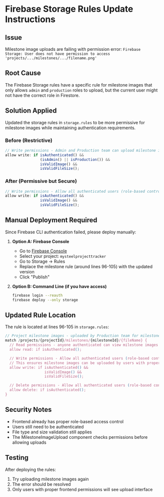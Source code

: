 # Firebase Storage Rules Update Instructions

## Issue
Milestone image uploads are failing with permission error: 
`Firebase Storage: User does not have permission to access 'projects/.../milestones/.../filename.png'`

## Root Cause
The Firebase Storage rules have a specific rule for milestone images that only allows `admin` and `production` roles to upload, but the current user might not have the correct role in Firestore.

## Solution Applied
Updated the storage rules in `storage.rules` to be more permissive for milestone images while maintaining authentication requirements.

### Before (Restrictive)
```javascript
// Write permissions - Admin and Production team can upload milestone images
allow write: if isAuthenticated() &&
                (isAdmin() || isProduction()) &&
                isValidImage() &&
                isValidFileSize();
```

### After (Permissive but Secure)
```javascript
// Write permissions - Allow all authenticated users (role-based control handled in frontend)
allow write: if isAuthenticated() &&
                isValidImage() &&
                isValidFileSize();
```

## Manual Deployment Required

Since Firebase CLI authentication failed, please deploy manually:

1. **Option A: Firebase Console**
   - Go to [Firebase Console](https://console.firebase.google.com)
   - Select your project: `mysteelprojecttracker`
   - Go to Storage → Rules
   - Replace the milestone rule (around lines 96-105) with the updated version
   - Click "Publish"

2. **Option B: Command Line (if you have access)**
   ```bash
   firebase login --reauth
   firebase deploy --only storage
   ```

## Updated Rule Location
The rule is located at lines 96-105 in `storage.rules`:

```javascript
// Project milestone images - uploaded by Production team for milestones
match /projects/{projectId}/milestones/{milestoneId}/{fileName} {
  // Read permissions - anyone authenticated can view milestone images
  allow read: if isAuthenticated();

  // Write permissions - Allow all authenticated users (role-based control handled in frontend)
  // This ensures milestone images can be uploaded by users with proper frontend permissions
  allow write: if isAuthenticated() &&
                  isValidImage() &&
                  isValidFileSize();

  // Delete permissions - Allow all authenticated users (role-based control handled in frontend)
  allow delete: if isAuthenticated();
}
```

## Security Notes
- Frontend already has proper role-based access control
- Users still need to be authenticated
- File type and size validation still applies
- The MilestoneImageUpload component checks permissions before allowing uploads

## Testing
After deploying the rules:
1. Try uploading milestone images again
2. The error should be resolved
3. Only users with proper frontend permissions will see upload interface
